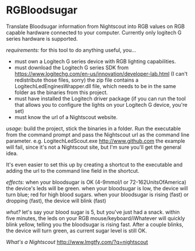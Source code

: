 # RGBloodsugar
Translate Bloodsugar information from Nightscout into RGB values on RGB capable hardware connected to your computer. Currently only logitech G series hardware is supported.

*requirements:*
for this tool to do anything useful, you...
- must own a Logitech G series device with RGB lighting capabilities.
- must download the Logitech G series SDK from https://www.logitechg.com/en-us/innovation/developer-lab.html (I can't redistribute those files, sorry)
  the zip file contains a LogitechLedEnginesWrapper.dll file, which needs to be in the same folder as the binaries from this project.
- must have installed the Logitech driver package (if you can run the tool that allows you to configure the lights on your Logitech G device, you're set)
- must know the url of a Nightscout website.

*usage:*
build the project, stick the binaries in a folder. Run the executable from the command prompt and pass the Nightscout url as the command line parameter.
e.g. LogitechLedScout.exe http://www.github.com
the example will fail, since it's not a Nightscout site, but I'm sure you'll get the general idea.

It's even easier to set this up by creating a shortcut to the executable and adding the url to the command line field in the shortcut.

*effects:*
when your bloodsugar is OK (4-9mmol/l or 72-162UnitsOfAmerica) the device's leds will be green.
when your bloodsugar is low, the device will turn blue; red for high blood sugars.
when your bloodsugar is rising (fast) or dropping (fast), the device will blink (fast)

*whut?*
let's say your blood sugar is 5, but you've just had a snack. 
within five minutes, the leds on your RGB mouse/keyboard/iWhatever will quickly blink yellow, telling you the bloodsugar is rising fast. After a couple blinks, the device will turn green, as current sugar level is still OK.

*What's a Nightscout*
http://www.lmgtfy.com/?q=nightscout
